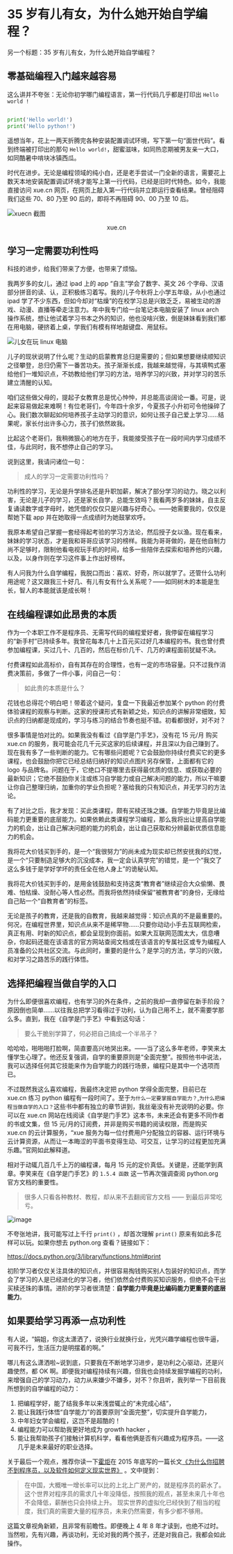 # 35 岁有儿有女，为什么她开始自学编程？

另一个标题：35 岁有儿有女，为什么她开始自学编程？

## 零基础编程入门越来越容易

这么讲并不夸张：无论你初学哪门编程语言，第一行代码几乎都是打印出 `Hello world !`

```python

print('Hello world!')
print('Hello python!')

```

遥想当年，花上一两天折腾完各种安装配置调试环境，写下第一句“面世代码”。看到终端被打印出的那句 `Hello world!`，甜蜜滋味，如同热恋期被男友亲一大口，如同酷暑中啃块冰镇西瓜。

时代在进步。无论是编程领域的纯小白，还是老手尝试一门全新的语言，需要花上数天本地安装配置调试环境才能写上第一行代码，已经是旧时代特色。如今，我能直接访问 xue.cn 网页，在网页上敲入第一行代码并立即运行查看结果。曾经阻碍我们这些 70、80 乃至 90 后的，即将不再阻碍 90、00 乃至 10 后。

![xuecn 截图](https://user-images.githubusercontent.com/31027645/62353399-2cc12a00-b53d-11e9-94e6-a575740ec1fc.png)

<center> xue.cn  </center>

## 学习一定需要功利性吗

科技的进步，给我们带来了方便，也带来了烦恼。

我两岁多的女儿，通过 ipad 上的 app “自主”学会了数字、英文 26 个字母、汉语部分拼音的读、认，正积极练习着写。我的儿子今秋将上小学五年级，从小也通过 ipad 学了不少东西，但如今却对“枯燥”的在校学习总是兴致乏乏，易被生动的游戏、动漫、直播等牵走注意力。年中我专门给一台笔记本电脑安装了 linux arch 操作系统，想让他试着学习书本之外的知识，他也没啥兴致，倒是妹妹看到我们都在用电脑，硬挤着上桌，学我们有模有样地敲键盘、用鼠标。

![儿女在玩 linux 电脑](https://user-images.githubusercontent.com/31027645/62419506-34570f00-b6b4-11e9-846c-09b0ef6b0eb9.jpg)

儿子的现状说明了什么呢？生动的启蒙教育总归是需要的；但如果想要继续顺知识之径攀登，总归仍需下一番苦功夫。孩子渐渐长成，我越来越觉得，与其填鸭式塞给他们一堆知识点，不妨教给他们学习的方法，培养学习的兴致，并对学习的苦乐建立清醒的认知。

咱们这些做父母的，提起子女教育总是忧心忡忡，并总能高谈阔论一番。可是，说起来容易做起来难啊！有位老哥们，今年四十余岁，今夏孩子小升初可令他操碎了心。我们数次聊起如何培养孩子主动学习的意识，如何让孩子自己爱上学习……结果呢，家长付出许多心力，孩子们依然故我。

比起这个老哥们，我稍微狠心的地方在于，我能接受孩子在一段时间内学习成绩不佳，与此同时，我不想停止自己的学习。

说到这里，我请问诸位一句：
> 成人的学习一定需要功利性吗？

功利性的学习，无论是升学排名还是升职加薪，解决了部分学习的动力。晓之以利害，无论是儿子的学习，还是家长自学，总能生效吗？我看两岁多的妹妹，自主反复诵读数字或字母时，她凭借的仅仅只是兴趣与好奇心。——她需要我的，仅仅是帮她下载 app 并在她取得一点成绩时为她鼓掌欢呼。

我原本希望自己掌握一套经得起考验的学习方法论，然后授子女以渔。现在看来，妹妹的学习状态，才是我和哥哥应该学习的榜样。我能为哥哥做的，是在他自制力尚不足够时，限制他看电视玩手机的时间，给多一些陪伴去探索和培养他的兴趣，以及，以身作则在学习这件事上作出好榜样。

有人问我为什么自学编程，我脱口而出：喜欢、好奇，所以就学了。还管什么功利用途呢？这又跟我三十好几、有儿有女有什么关系呢？——如同树木的本能是生长，智人的本能就该是成长啊！

## 在线编程课如此昂贵的本质

作为一个本职工作不是程序员、无需写代码的编程爱好者，我停留在编程学习的“新手村”已持续多年。我曾花每本几十上百元买过好几本编程的书。我也曾付费参加编程课，买过几十、几百的，然后在标价几千、几万的课程面前犹疑不决。

付费课程如此高标价，自有其存在的合理性，也有一定的市场容量。只不过我作消费决策前，多做了一件小事，问自己一句：

> 如此贵的本质是什么？

花钱也总得花个明白吧！带着这个疑问，复盘一下我最近参加某个 python 的付费体验课程的观察与判断。这家的授课形式有新颖之处，知识点的讲解非常细致，知识点的归纳都是现成的，学习与练习的结合节奏也挺不错。初看都很好，对不对？

很多事情是怕对比的。如果我没有看过《自学是门手艺》，没有花 15 元/月 购买 xue.cn 的服务，我可能会花几千元买这家的后续课程，并且深以为自己赚到了。现在我有多了一些判断的能力。它有哪些问题呢？它会鼓励你持续付费买它的更多课程，也会鼓励你把它已经总结归纳好的知识点图片另存保管，上面都有它的 logo 与品牌名。问题在于，它绝口不提哪里去获得最优质的信息、或获取必要的最新知识；它绝不鼓励你关注或练习自学能力或自己解决问题的能力，所以干嘛要让你自己整理归纳，加重你的学业负担呢？塞给我的只有知识点，并无学习的方法论。

有了对比之后，我才发现：买此类课程，颇有买椟还珠之嫌。自学能力毕竟是比编码能力更重要的底层能力。如果依赖此类课程学习编程，那么我将出让提高自学能力的机会，出让自己解决问题的能力的机会，出让自己获取和分辨最新优质信息能力的机会。

我将花大价钱买到手的，是一个“我很努力”的尚未成为现实却已然安抚我的幻觉，是一个“只要制造足够大的沉没成本，我一定会认真学完”的错觉，是一个“我交了这么多钱于是学好学坏的责任全在他人身上”的诡秘认知。

我将花大价钱买到手的，是用金钱鼓励和支持这类“教育者”继续迎合大众偷懒、畏难、怕枯燥、没耐心等人性必然。而我将依然持续保留“被教育者”的身份，无缘给自己贴一个“自教育者”的标签。

无论是孩子的教育，还是我的自教育，我越来越觉得：知识点真的不是最重要的。何况，在编程世界里，知识点从来不是稀罕物……只要你动动小手去互联网检索，真正有用、时新的知识点，都会呈现到你面前。如果大互联网范围太大，信息嘈杂，你起码还能在该语言的官方网站查阅文档或在该语言的专属社区或专为编程人员准备的公共社区交流。与此同时，重要的是什么？是学习的方法，学习的兴致，和对学习之路苦乐的践行体悟。

## 选择把编程当做自学的入口

为什么即便很喜欢编程，也有学习的外在条件，之前的我却一直停留在新手阶段？原因倒也简单……以往我总把学习看得过于功利，认为自己用不上，就不需要学那么多。直到，我在《自学是门手艺》中看到这句话：

> 要么干脆别学算了，何必把自己搞成一个半吊子？

哈哈哈，啪啪啪打脸啊，简直要高兴地哭出来。——当了这么多年老师，李笑来太懂学生心理了。他还反复强调，自学的重要原则是“全面完整”。按照他书中说法，我可以选择任何其它技能来作为自学能力的践行场景，编程只是其中一个选项而已。

不过既然我这么喜欢编程，我最终决定把 python 学得全面完整，目前已在 xue.cn 练习 python 编程有一段时间了。至于`为什么一定要掌握自学能力？`,`为什么把编程当做自学的入口？`这些书中都有独立的章节讲到，我丝毫没有补充说明的必要。你可以在 xue.cn 网站在线阅读《自学是门手艺》这本书，未来还会有更多不同作者的书或文集，但 15 元/月的订阅费，并非是购买书籍的阅读权限，而是购买 xue.cn 的云计算服务，“xue 服务为每一位付费用户分配独立的容器、运行环境与云计算资源，从而让一本晦涩的平面书变得生动、可交互，让学习的过程更加充满乐趣。”官网如此解释道。

相对于动辄几百几千上万的编程课，每月 15 元的定价真低。关键是，还能学到真章。李笑来在《自学是门手艺》的 `1.5.4 函数` 这一节再次强调查阅 python.org 官方文档的重要性。

> 很多人只看各种教材、教程，却从来不去翻阅官方文档 —— 到最后非常吃亏。

![image](https://user-images.githubusercontent.com/31027645/62420113-b6990080-b6bf-11e9-9de7-9a32575a26bd.png)

不夸张地讲，我可能写过上千行 `print()` ，却首次理解 `print()` 原来有如此多花样可以玩。如果你想去 python.org 查看？链接如下：

https://docs.python.org/3/library/functions.html#print


初阶学习者仅仅关注具体的知识点，并很容易掏钱购买别人包装好的知识点，而学会了学习的人是已经进化的学习者，他们依然会付费购买知识服务，但绝不会干出买椟还珠的事情。进阶的学习者很清楚：**自学能力毕竟是比编码能力更重要的底层能力**。

## 如果要给学习再添一点功利性

有人说，“娟姐，你这太潇洒了，说换行业就换行业，光凭兴趣学编程也很牛逼，可我不行，生活压力是明摆着的啊。”

哪儿有这么潇洒啦~说到底，只要我在不断地学习进步，是功利之心驱动，还是兴趣使然，都 OK 啊。即便我对编程持续有兴趣，但我也会持续发掘学编程的功利，来增强自己的学习动力，动力从来嫌少不嫌多，对不？你且听，我列举一下目前我所想到的自学编程的动力：
1) 把编程学好，能了结我多年以来浅尝辄止的“未完成心结”，
2) 能让我践行体悟“自学能力”的首要原则“全面完整”，切实提升自学能力，
3) 中年妇女学会编程，这岂不是超酷的！
4) 编程能力可以帮助我更好地成为 growth hacker ，
5) 能让我帮助孩子们接触计算机科学，看看他俩是否有兴趣成为程序员。——这几乎是未来最好的职业选择。

关于最后一个观点，推荐你读一下[霍炬](https://github.com/virushuo)在 2015 年底写的一篇长文[《为什么你招聘不到程序员，以及软件如何定义现实世界》](https://mp.weixin.qq.com/s/mmW_oyupSpNZ-jPf0JJLkA) 。文中提到：
> 在中国，大概唯一增长率可以比的上北上广房产的，就是程序员的薪水了。
> 这个世界对程序员的需求几十年没降低，按照我的观点，甚至未来几十年也不会降低，薪酬也只会持续上升。
> 现实世界的虚拟化已经快到了相当的程度，我们真的需要大量的程序员，未来仍然需要，有多少都不够用。

这篇文章视角新颖，且非常有前瞻性。即便晚上 4 年 8 年才读到，也绝不过时。当然啦，先有兴趣，再谈功利，无论对我的两个孩子，还是对我自己，我都会如此操作。

